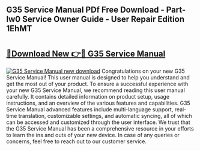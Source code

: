 ## G35 Service Manual PDf Free Download - Part-lw0 Service Owner Guide - User Repair Edition 1EhMT

# <h2><a href="http://bc1492.oget.top/?id=G35+Service+Manual">🔗Download New 👉🔴 G35 Service Manual</a></h2>

[![G35 Service Manual new download](https://i.imgur.com/5g1atiW.png)](http://bc1492.oget.top/?id=G35+Service+Manual)
Congratulations on your new G35 Service Manual! This user manual is designed to help you understand and get the most out of your product. To ensure a successful experience with your new G35 Service Manual, we recommend reading this user manual carefully. It contains detailed information on product setup, usage instructions, and an overview of the various features and capabilities. G35 Service Manual advanced features include multi-language support, real-time translation, customizable settings, and automatic syncing, all of which can be accessed and customized through the user interface. We trust that the G35 Service Manual has been a comprehensive resource in your efforts to learn the ins and outs of your new device. In case of any queries or concerns, feel free to reach out to our customer service.

